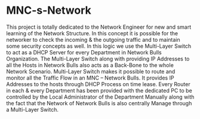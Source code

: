 # MNC-s-Network
This project is totally dedicated to the Network Engineer for new and smart learning of the Network Structure. In this concept it is possible for the networker to check the incoming &amp; the outgoing traffic and to maintain some security concepts as well. In this logic we use the Multi-Layer Switch to act as a DHCP Server for every Department in Network Bulls Organization. The Multi-Layer Switch along with providing IP Addresses to all the Hosts in Network Bulls also acts as a Back-Bone to the whole Network Scenario. Multi-Layer Switch makes it possible to route and monitor all the Traffic Flow in an MNC – Network Bulls. It provides IP Addresses to the hosts through DHCP Process on time lease. Every Router in each &amp; every Department has been provided with the dedicated PC to be controlled by the Local Administrator of the Department Manually along with the fact that the Network of Network Bulls is also centrally Manage through a Multi-Layer Switch.
